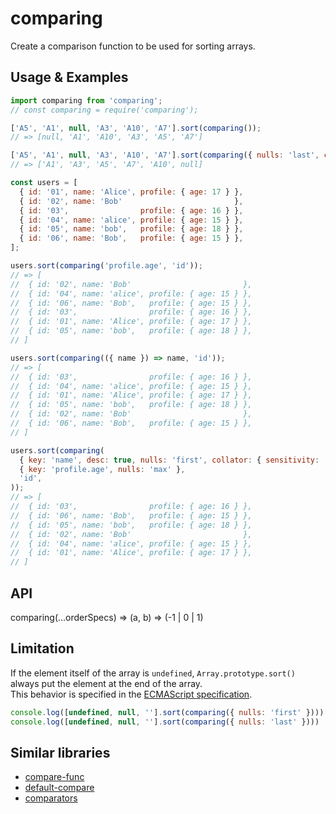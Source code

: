 # comparing

Create a comparison function to be used for sorting arrays.


## Usage & Examples

```javascript
import comparing from 'comparing';
// const comparing = require('comparing');

['A5', 'A1', null, 'A3', 'A10', 'A7'].sort(comparing());
// => [null, 'A1', 'A10', 'A3', 'A5', 'A7']

['A5', 'A1', null, 'A3', 'A10', 'A7'].sort(comparing({ nulls: 'last', collator: { numeric: true } }));
// => ['A1', 'A3', 'A5', 'A7', 'A10', null]

const users = [
  { id: '01', name: 'Alice', profile: { age: 17 } },
  { id: '02', name: 'Bob'                         },
  { id: '03',                profile: { age: 16 } },
  { id: '04', name: 'alice', profile: { age: 15 } },
  { id: '05', name: 'bob',   profile: { age: 18 } },
  { id: '06', name: 'Bob',   profile: { age: 15 } },
];

users.sort(comparing('profile.age', 'id'));
// => [
//  { id: '02', name: 'Bob'                         },
//  { id: '04', name: 'alice', profile: { age: 15 } },
//  { id: '06', name: 'Bob',   profile: { age: 15 } },
//  { id: '03',                profile: { age: 16 } },
//  { id: '01', name: 'Alice', profile: { age: 17 } },
//  { id: '05', name: 'bob',   profile: { age: 18 } },
// ]

users.sort(comparing(({ name }) => name, 'id'));
// => [
//  { id: '03',                profile: { age: 16 } },
//  { id: '04', name: 'alice', profile: { age: 15 } },
//  { id: '01', name: 'Alice', profile: { age: 17 } },
//  { id: '05', name: 'bob',   profile: { age: 18 } },
//  { id: '02', name: 'Bob'                         },
//  { id: '06', name: 'Bob',   profile: { age: 15 } },
// ]

users.sort(comparing(
  { key: 'name', desc: true, nulls: 'first', collator: { sensitivity: 'base' } },
  { key: 'profile.age', nulls: 'max' },
  'id',
));
// => [
//  { id: '03',                profile: { age: 16 } },
//  { id: '06', name: 'Bob',   profile: { age: 15 } },
//  { id: '05', name: 'bob',   profile: { age: 18 } },
//  { id: '02', name: 'Bob'                         },
//  { id: '04', name: 'alice', profile: { age: 15 } },
//  { id: '01', name: 'Alice', profile: { age: 17 } },
// ]
```


## API

comparing(...orderSpecs) => (a, b) => (-1 | 0 | 1)

<!-- CollatorOptions
https://developer.mozilla.org/docs/Web/JavaScript/Reference/Global_Objects/Collator -->

## Limitation

If the element itself of the array is `undefined`, `Array.prototype.sort()` always put the element at the end of the array.  
This behavior is specified in the [ECMAScript specification](http://www.ecma-international.org/ecma-262/5.1/#sec-15.4.4.11).

```javascript
console.log([undefined, null, ''].sort(comparing({ nulls: 'first' })))  // [null, '', undefined]
console.log([undefined, null, ''].sort(comparing({ nulls: 'last' })))   // ['', null, undefined]
```


## Similar libraries

* [compare-func](https://www.npmjs.com/package/compare-func)
* [default-compare](https://www.npmjs.com/package/default-compare)
* [comparators](https://www.npmjs.com/package/comparators)
